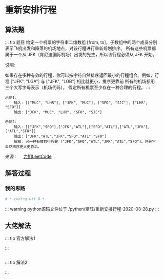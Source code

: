 #  重新安排行程

##  算法题

::: tip 题目
给定一个机票的字符串二维数组 [from, to]，子数组中的两个成员分别表示飞机出发和降落的机场地点，对该行程进行重新规划排序。
所有这些机票都属于一个从 JFK（肯尼迪国际机场）出发的先生，所以该行程必须从 JFK 开始。

说明:

如果存在多种有效的行程，你可以按字符自然排序返回最小的行程组合。例如，行程 ["JFK", "LGA"] 与 ["JFK", "LGB"] 相比就更小，排序更靠前
所有的机场都用三个大写字母表示（机场代码）。
假定所有机票至少存在一种合理的行程。
:::

~~~
示例1:
    输入: [["MUC", "LHR"], ["JFK", "MUC"], ["SFO", "SJC"], ["LHR", "SFO"]]
    输出: ["JFK", "MUC", "LHR", "SFO", "SJC"]
~~~

~~~
示例2:
    输入: [["JFK","SFO"],["JFK","ATL"],["SFO","ATL"],["ATL","JFK"],["ATL","SFO"]]
    输出: ["JFK","ATL","JFK","SFO","ATL","SFO"]
    解释: 另一种有效的行程是 ["JFK","SFO","ATL","JFK","ATL","SFO"]。但是它自然排序更大更靠后。
~~~

来源：&emsp; [力扣LeetCode](https://leetcode-cn.com/problems/reconstruct-itinerary)


##  解答过程

### 我的思路




```python
#-*-coding:utf-8-*-

```


::: warning python源码文件位于
/python/矩阵/重新安排行程-2020-08-28.py
:::

##  大佬解法

::: tip 官方解法1

:::

```python


```


::: tip 解法2

:::

```python

```


